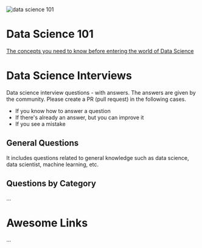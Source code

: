 ![data science 101](https://i.imgur.com/oX4hSbk.jpg)

# Data Science 101

[The concepts you need to know before entering the world of Data Science](https://www.linkedin.com/posts/dangtrunganh_data-science-101-activity-6712182918258798592-d5bG)

# Data Science Interviews

Data science interview questions - with answers. The answers are given by the community. Please create a PR (pull request) in the following cases.
* If you know how to answer a question
* If there's already an answer, but you can improve it
* If you see a mistake

## General Questions

It includes questions related to general knowledge such as data science, data scientist, machine learning, etc.

## Questions by Category

...

# Awesome Links
...

